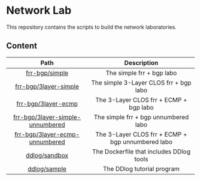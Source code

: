 # Network Lab

This repository contains the scripts to build the network laboratories.

## Content

| Path | Description |
|:----:|:-----------:|
| [frr-bgp/simple](./frr-bgp/simple/README.md) | The simple frr + bgp labo |
| [frr-bgp/3layer-simple](./frr-bgp/3layer-simple/README.md) | The simple 3-Layer CLOS frr + bgp labo |
| [frr-bgp/3layer-ecmp](./frr-bgp/3layer-ecmp/README.md) | The 3-Layer CLOS frr + ECMP + bgp labo |
| [frr-bgp/3layer-simple-unnumbered](./frr-bgp/3layer-simple-unnumbered/README.md) | The simple frr + bgp unnumbered labo |
| [frr-bgp/3layer-ecmp-unnumbered](./frr-bgp/3layer-ecmp-unnumbered/README.md) | The 3-Layer CLOS frr + ECMP + bgp unnumbered labo |
| [ddlog/sandbox](./ddlog/sandbox/README.md) | The Dockerfile that includes DDlog tools |
| [ddlog/sample](./ddlog/sample/README.md) | The DDlog tutorial program |
